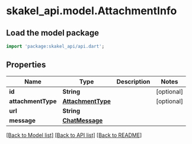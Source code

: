 # skakel_api.model.AttachmentInfo

## Load the model package
```dart
import 'package:skakel_api/api.dart';
```

## Properties
Name | Type | Description | Notes
------------ | ------------- | ------------- | -------------
**id** | **String** |  | [optional] 
**attachmentType** | [**AttachmentType**](AttachmentType.md) |  | [optional] 
**url** | **String** |  | 
**message** | [**ChatMessage**](ChatMessage.md) |  | 

[[Back to Model list]](../README.md#documentation-for-models) [[Back to API list]](../README.md#documentation-for-api-endpoints) [[Back to README]](../README.md)


